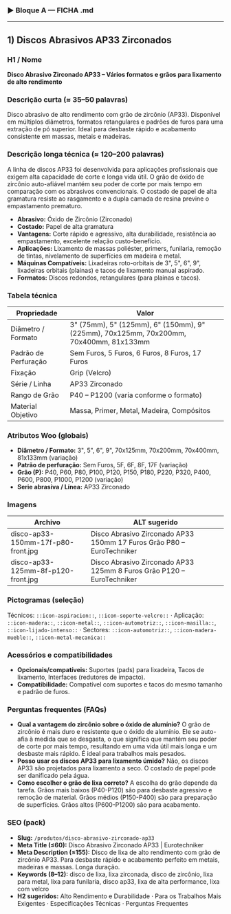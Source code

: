 
### ▶ Bloque A — FICHA .md

---
## 1) Discos Abrasivos AP33 Zirconados

### H1 / Nome
**Disco Abrasivo Zirconado AP33 – Vários formatos e grãos para lixamento de alto rendimento**

### Descrição curta (≈ 35–50 palavras)
Disco abrasivo de alto rendimento com grão de zircônio (AP33). Disponível em múltiplos diâmetros, formatos retangulares e padrões de furos para uma extração de pó superior. Ideal para desbaste rápido e acabamento consistente em massas, metais e madeiras.

### Descrição longa técnica (≈ 120–200 palavras)
A linha de discos AP33 foi desenvolvida para aplicações profissionais que exigem alta capacidade de corte e longa vida útil. O grão de óxido de zircônio auto-afiável mantém seu poder de corte por mais tempo em comparação com os abrasivos convencionais. O costado de papel de alta gramatura resiste ao rasgamento e a dupla camada de resina previne o empastamento prematuro.

- **Abrasivo:** Óxido de Zircônio (Zirconado)
- **Costado:** Papel de alta gramatura
- **Vantagens:** Corte rápido e agressivo, alta durabilidade, resistência ao empastamento, excelente relação custo-benefício.
- **Aplicações:** Lixamento de massas poliéster, primers, funilaria, remoção de tintas, nivelamento de superfícies em madeira e metal.
- **Máquinas Compatíveis:** Lixadeiras roto-orbitais de 3", 5", 6", 9", lixadeiras orbitais (plainas) e tacos de lixamento manual aspirado.
- **Formatos:** Discos redondos, retangulares (para plainas e tacos).

### Tabela técnica
| **Propriedade** | **Valor** |
|---|---|
| Diâmetro / Formato | 3" (75mm), 5" (125mm), 6" (150mm), 9" (225mm), 70x125mm, 70x200mm, 70x400mm, 81x133mm |
| Padrão de Perfuração | Sem Furos, 5 Furos, 6 Furos, 8 Furos, 17 Furos |
| Fixação | Grip (Velcro) |
| Série / Linha | AP33 Zirconado |
| Rango de Grão | P40 – P1200 (varia conforme o formato) |
| Material Objetivo | Massa, Primer, Metal, Madeira, Compósitos |

### Atributos Woo (globais)
- **Diâmetro / Formato:** 3", 5", 6", 9", 70x125mm, 70x200mm, 70x400mm, 81x133mm (variação)
- **Patrão de perfuração:** Sem Furos, 5F, 6F, 8F, 17F (variação)
- **Grão (P):** P40, P60, P80, P100, P120, P150, P180, P220, P320, P400, P600, P800, P1000, P1200 (variação)
- **Serie abrasiva / Línea:** AP33 Zirconado

### Imagens
| Archivo | ALT sugerido |
|---|---|
| disco-ap33-150mm-17f-p80-front.jpg | Disco Abrasivo Zirconado AP33 150mm 17 Furos Grão P80 – EuroTechniker |
| disco-ap33-125mm-8f-p120-front.jpg | Disco Abrasivo Zirconado AP33 125mm 8 Furos Grão P120 – EuroTechniker |

### Pictogramas (seleção)
Técnicos: `::icon-aspiracion::`, `::icon-soporte-velcro::` · Aplicação: `::icon-madera::`, `::icon-metal::`, `::icon-automotriz::`, `::icon-masilla::`, `::icon-lijado-intenso::` · Sectores: `::icon-automotriz::`, `::icon-madera-mueble::`, `::icon-metal-mecanica::`

### Acessórios e compatibilidades
- **Opcionais/compatíveis:** Suportes (pads) para lixadeira, Tacos de lixamento, Interfaces (redutores de impacto).
- **Compatibilidade:** Compatível com suportes e tacos do mesmo tamanho e padrão de furos.

### Perguntas frequentes (FAQs)
- **Qual a vantagem do zircônio sobre o óxido de alumínio?** O grão de zircônio é mais duro e resistente que o óxido de alumínio. Ele se auto-afia à medida que se desgasta, o que significa que mantém seu poder de corte por mais tempo, resultando em uma vida útil mais longa e um desbaste mais rápido. É ideal para trabalhos mais pesados.
- **Posso usar os discos AP33 para lixamento úmido?** Não, os discos AP33 são projetados para lixamento a seco. O costado de papel pode ser danificado pela água.
- **Como escolher o grão de lixa correto?** A escolha do grão depende da tarefa. Grãos mais baixos (P40-P120) são para desbaste agressivo e remoção de material. Grãos médios (P150-P400) são para preparação de superfícies. Grãos altos (P600-P1200) são para acabamento.

### SEO (pack)
- **Slug:** `/produtos/disco-abrasivo-zirconado-ap33`
- **Meta Title (≤60):** Disco Abrasivo Zirconado AP33 | Eurotechniker
- **Meta Description (≤155):** Disco de lixa de alto rendimento com grão de zircônio AP33. Para desbaste rápido e acabamento perfeito em metais, madeiras e massas. Longa duração.
- **Keywords (8–12):** disco de lixa, lixa zirconada, disco de zircônio, lixa para metal, lixa para funilaria, disco ap33, lixa de alta performance, lixa com velcro
- **H2 sugeridos:** Alto Rendimento e Durabilidade · Para os Trabalhos Mais Exigentes · Especificações Técnicas · Perguntas Frequentes

